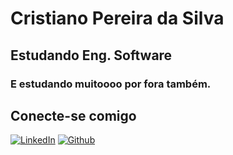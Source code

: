 # Cristiano Pereira da Silva

## Estudando Eng. Software
### E estudando muitoooo por fora também.

## Conecte-se comigo
[![LinkedIn](https://img.shields.io/badge/LinkedIn-00FFFF?style=for-the-badge&logo=linkedin&logoColor=000000)](https://www.linkedin.com/in/https://www.linkedin.com/in/cristiano-pereira-08942517a//)
[![Github](https://img.shields.io/badge/Github-00FFFF?style=for-the-badge&logo=Github&logoColor=000000)](https://www.github.com/Cristian0-Pereira/)